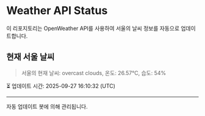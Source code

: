 
# Weather API Status

이 리포지토리는 OpenWeather API를 사용하여 서울의 날씨 정보를 자동으로 업데이트합니다.

## 현재 서울 날씨
> 서울의 현재 날씨: overcast clouds, 온도: 26.57°C, 습도: 54%

⏳ 업데이트 시간: 2025-09-27 16:10:32 (UTC)

---
자동 업데이트 봇에 의해 관리됩니다.

